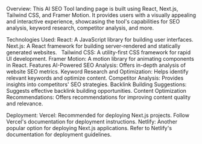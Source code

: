 Overview:
This AI SEO Tool landing page is built using React, Next.js, Tailwind CSS, and Framer Motion. It provides users with a visually appealing and interactive experience, showcasing the tool's capabilities for SEO analysis, keyword research, competitor analysis, and more.

Technologies Used:
React: A JavaScript library for building user interfaces.
Next.js: A React framework for building server-rendered and statically generated websites.   
Tailwind CSS: A utility-first CSS framework for rapid UI development.
Framer Motion: A motion library for animating components in React.
Features
AI-Powered SEO Analysis: Offers in-depth analysis of website SEO metrics.
Keyword Research and Optimization: Helps identify relevant keywords and optimize content.
Competitor Analysis: Provides insights into competitors' SEO strategies.
Backlink Building Suggestions: Suggests effective backlink building opportunities.
Content Optimization Recommendations: Offers recommendations for improving content quality and relevance.

Deployment:
Vercel: Recommended for deploying Next.js projects. Follow Vercel's documentation for deployment instructions.
Netlify: Another popular option for deploying Next.js applications. Refer to Netlify's documentation for deployment guidelines.

